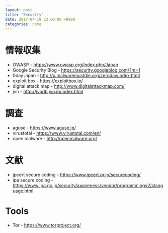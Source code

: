 ```yaml
---
layout: post
title: "Security"
date: 2017-04-19 23:00:00 +0900
categories: note
---
```


# 情報収集
* OWASP - https://www.owasp.org/index.php/Japan
* Google Security Blog - https://security.googleblog.com/?m=1
* 0day japan - http://x.malwaremustdie.org/zeroday/index.html
* exploit box - https://exploitbox.io/
* digital attack map - http://www.digitalattackmap.com/
* jvn - http://jvndb.jvn.jp/index.html


# 調査
* aguse - https://www.aguse.jp/
* virustotal - https://www.virustotal.com/en/
* open malware - http://openmalware.org/

# 文献
* jpcert secure coding - https://www.jpcert.or.jp/securecoding/
* ipa secure coding - https://www.ipa.go.jp/security/awareness/vendor/programmingv2/clanguage.html

# Tools
* Tor - https://www.torproject.org/
